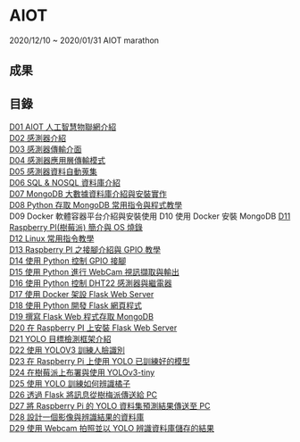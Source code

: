 # AIOT
2020/12/10 ~ 2020/01/31 AIOT marathon

## 成果

## 目錄

[D01 AIOT 人工智慧物聯網介紹](https://github.com/qaws5503/AIOT/blob/master/marathon/Day01.md)  
[D02 感測器介紹](https://github.com/qaws5503/AIOT/blob/master/marathon/Day02.md)  
[D03 感測器傳輸介面](https://github.com/qaws5503/AIOT/blob/master/marathon/Day03.md)  
[D04 感測器應用層傳輸模式](https://github.com/qaws5503/AIOT/blob/master/marathon/Day04.md)  
[D05 感測器資料自動蒐集](https://github.com/qaws5503/AIOT/blob/master/marathon/Day05.md)  
[D06 SQL &amp; NOSQL 資料庫介紹](https://github.com/qaws5503/AIOT/blob/master/marathon/Day06.md)  
[D07 MongoDB 大數據資料庫介紹與安裝實作](https://github.com/qaws5503/AIOT/blob/master/marathon/Day07.md)  
[D08 Python 存取 MongoDB 常用指令與程式教學](https://github.com/qaws5503/AIOT/blob/master/marathon/Day08.md)  
D09 Docker 軟體容器平台介紹與安裝使用
D10 使用 Docker 安裝 MongoDB
[D11 Raspberry PI(樹莓派) 簡介與 OS 燒錄 ](https://github.com/qaws5503/AIOT/blob/master/marathon/Day11.md)  
[D12 Linux 常用指令教學](https://github.com/qaws5503/AIOT/blob/master/marathon/Day12.md)  
[D13 Raspberry PI 之接腳介紹與 GPIO 教學](https://github.com/qaws5503/AIOT/blob/master/marathon/Day13.md)  
[D14 使用 Python 控制 GPIO 接腳](https://github.com/qaws5503/AIOT/blob/master/marathon/Day14.md)  
[D15 使用 Python 進行 WebCam 視訊擷取與輸出](https://github.com/qaws5503/AIOT/blob/master/marathon/Day15.md)  
[D16 使用 Python 控制 DHT22 感測器與繼電器](https://github.com/qaws5503/AIOT/blob/master/marathon/Day16.md)  
[D17 使用 Docker 架設 Flask Web Server](https://github.com/qaws5503/AIOT/blob/master/marathon/Day17.md)  
[D18 使用 Python 開發 Flask 網頁程式](https://github.com/qaws5503/AIOT/blob/master/marathon/Day18.md)  
[D19 撰寫 Flask Web 程式存取 MongoDB](https://github.com/qaws5503/AIOT/blob/master/marathon/Day19.md)  
[D20 在 Raspberry PI 上安裝 Flask Web Server ](https://github.com/qaws5503/AIOT/blob/master/marathon/Day20.md)  
[D21 YOLO 目標檢測框架介紹](https://github.com/qaws5503/AIOT/blob/master/marathon/Day21.md)  
[D22 使用 YOLOV3 訓練人臉識別](https://github.com/qaws5503/AIOT/blob/master/marathon/Day22.md)  
[D23 在 Raspberry Pi 上使用 YOLO 已訓練好的模型](https://github.com/qaws5503/AIOT/blob/master/marathon/Day23.md)  
[D24 在樹莓派上布署與使用 YOLOv3-tiny](https://github.com/qaws5503/AIOT/blob/master/marathon/Day24.md)  
[D25 使用 YOLO 訓練如何辨識橘子](https://github.com/qaws5503/AIOT/blob/master/marathon/Day25.md)  
[D26 透過 Flask 將訊息從樹梅派傳送給 PC](https://github.com/qaws5503/AIOT/blob/master/marathon/Day26.md)  
[D27 將 Raspberry Pi 的 YOLO 資料集預測結果傳送至 PC](https://github.com/qaws5503/AIOT/blob/master/marathon/Day27.md)  
[D28 設計一個影像與辨識結果的資料庫](https://github.com/qaws5503/AIOT/blob/master/marathon/Day28.md)  
[D29 使用 Webcam 拍照並以 YOLO 辨識資料庫儲存的結果](https://github.com/qaws5503/AIOT/blob/master/marathon/Day29.md)
